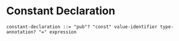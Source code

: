 # Constant Declaration

```ebnf
constant-declaration ::= "pub"? "const" value-identifier type-annotation? "=" expression
```
